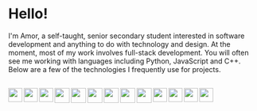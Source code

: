 # Hello!
I'm Amor, a self-taught, senior secondary student interested in software development and anything to do with technology and design. At the moment, most of my work involves full-stack development. You will often see me working with languages including Python, JavaScript and C++. Below are a few of the technologies I frequently use for projects.
##

<img align="left" src="https://raw.githubusercontent.com/amooo-ooo/MIcons/main/src/python.svg?" width=28>
<img align="left" src="https://raw.githubusercontent.com/amooo-ooo/MIcons/main/src/django.svg?" width=28>
<img align="left" src="https://raw.githubusercontent.com/amooo-ooo/MIcons/main/src/svelte.svg?" width=28>
<img align="left" src="https://raw.githubusercontent.com/amooo-ooo/MIcons/main/src/react.svg?" width=30>
<img align="left" src="https://raw.githubusercontent.com/amooo-ooo/MIcons/main/src/docker.svg?" width=30>
<img align="left" src="https://raw.githubusercontent.com/amooo-ooo/MIcons/main/src/flask.svg?" width=30>
<img align="left" src="https://raw.githubusercontent.com/amooo-ooo/MIcons/main/src/sass.svg?" width=30>
<img align="left" src="https://raw.githubusercontent.com/amooo-ooo/MIcons/main/src/php.svg" width=30>
<img align="left" src="https://raw.githubusercontent.com/amooo-ooo/MIcons/main/src/bootstrap.svg?" width=30>
<img align="left" src="https://raw.githubusercontent.com/amooo-ooo/MIcons/main/src/javascript.svg" width=28>
<img align="left" src="https://raw.githubusercontent.com/amooo-ooo/MIcons/main/src/typescript.svg" width=28>
<img align="left" src="https://raw.githubusercontent.com/amooo-ooo/MIcons/main/src/html.svg" width=28>
<img align="left" src="https://raw.githubusercontent.com/amooo-ooo/MIcons/main/src/cplusplus.svg?" width=28>
<!---
amooo-ooo/amooo-ooo is a ✨ special ✨ repository because its `README.md` (this file) appears on your GitHub profile.
You can click the Preview link to take a look at your changes.
--->
